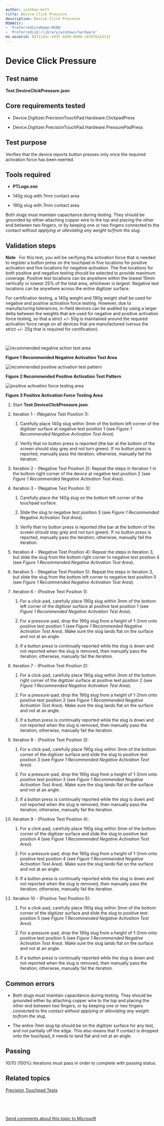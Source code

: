 ```yaml
---
author: joshbax-msft
title: Device Click Pressure
description: Device Click Pressure
MSHAttr:
- 'PreferredSiteName:MSDN'
- 'PreferredLib:/library/windows/hardware'
ms.assetid: 03f11d3c-e93f-4a59-8d9b-cbfb781a3132
---
```


# Device Click Pressure


## Test name


**Test.DeviceClickPressure.json**

## Core requirements tested


-   Device.Digitizer.PrecisionTouchPad.Hardware.ClickpadPress

-   Device.Digitizer.PrecisionTouchPad.Hardware.PressurePadPress

## Test purpose


Verifies that the device reports button presses only once the required activation force has been exerted.

## Tools required


-   **PTLogo.exe**

-   140g slug with 7mm contact area

-   190g slug with 7mm contact area

Both slugs must maintain capacitance during testing. They should be grounded by either attaching copper wire to the top and placing the other end between two fingers, or by keeping one or two fingers connected to the contact *without applying or alleviating any weight to/from the slug*.

## Validation steps


**Note**  
For this test, you will be verifying the activation force that is needed to register a button press on the touchpad in five locations for positive activation and five locations for negative activation. The five locations for both positive and negative testing should be selected to provide maximum coverage. Positive test locations can be anywhere within the lowest 10mm vertically or lowest 25% of the total area, whichever is largest. Negative test locations can be anywhere across the entire digitizer surface.

For certification testing, a 140g weight and 190g weight shall be used for negative and positive activation force testing. However, due to manufacturing tolerances, in-field devices can be audited by using a larger delta between the weights that are used for negative and positive activation force testing, so that a strict +/- 50g is maintained around the required activation force range on all devices that are manufactured (versus the strict +/- 25g that is required for certification).

 

![recommended negative action test area](images/hck-winb-recnegativeactivationtestarea.png)

**Figure 1 Recommended Negative Activation Test Area**

![recommended positive activation test pattern](images/hck-winb-recpositiveactivationtestpattern.png)

**Figure 2 Recommended Positive Activation Test Pattern**

![positive activation force testing area](images/hck-winb-positiveactivationforcetestingarea.png)

**Figure 3 Positive Activation Force Testing Area**

1.  Start **Test.DeviceClickPressure.json**.

2.  Iteration 1 - (Negative Test Position 1):

    1.  Carefully place 140g slug within 3mm of the bottom left corner of the digitizer surface at negative test position 1 (see *Figure 1 Recommended Negative Activation Test Area*).

    2.  Verify that no button press is reported (the bar at the bottom of the screen should stay grey and not turn green). If no button press is reported, manually pass the iteration; otherwise, manually fail the iteration.

3.  Iteration 2 - (Negative Test Position 2): Repeat the steps in Iteration 1 in the bottom right corner of the device at negative test position 2 (see *Figure 1 Recommended Negative Activation Test Area*).

4.  Iteration 3 - (Negative Test Position 3):

    1.  Carefully place the 140g slug on the bottom left corner of the touchpad surface.

    2.  Slide the slug to negative test position 3 (see *Figure 1 Recommended Negative Activation Test Area*).

    3.  Verify that no button press is reported (the bar at the bottom of the screen should stay grey and not turn green). If no button press is reported, manually pass the iteration; otherwise, manually fail the iteration.

5.  Iteration 4 - (Negative Test Position 4): Repeat the steps in Iteration 3, but slide the slug from the bottom right corner to negative test position 4 (see *Figure 1 Recommended Negative Activation Test Area*).

6.  Iteration 5 - (Negative Test Position 5): Repeat the steps in Iteration 3, but slide the slug from the bottom left corner to negative test position 5 (see *Figure 1 Recommended Negative Activation Test Area*).

7.  Iteration 6 - (Positive Test Position 1):

    1.  For a click-pad, carefully place 190g slug within 3mm of the bottom left corner of the digitizer surface at positive test position 1 (see *Figure 1 Recommended Negative Activation Test Area*).

    2.  For a pressure-pad, drop the 190g slug from a height of 1-2mm onto positive test position 1 (see *Figure 1 Recommended Negative Activation Test Area*). Make sure the slug lands flat on the surface and not at an angle.

    3.  If a button press is continually reported while the slug is down and not reported when the slug is removed, then manually pass the iteration; otherwise, manually fail the iteration.

8.  Iteration 7 - (Positive Test Position 2):

    1.  For a click-pad, carefully place 190g slug within 3mm of the bottom right corner of the digitizer surface at positive test position 2 (see *Figure 1 Recommended Negative Activation Test Area*).

    2.  For a pressure-pad, drop the 190g slug from a height of 1-2mm onto positive test position 2 (see *Figure 1 Recommended Negative Activation Test Area*). Make sure the slug lands flat on the surface and not at an angle.

    3.  If a button press is continually reported while the slug is down and not reported when the slug is removed, then manually pass the iteration; otherwise, manually fail the iteration.

9.  Iteration 8 - (Positive Test Position 3):

    1.  For a click-pad, carefully place 190g slug within 3mm of the bottom corner of the digitizer surface and slide the slug to positive test position 3 (see *Figure 1 Recommended Negative Activation Test Area*).

    2.  For a pressure-pad, drop the 190g slug from a height of 1-2mm onto positive test position 3 (see *Figure 1 Recommended Negative Activation Test Area*). Make sure the slug lands flat on the surface and not at an angle.

    3.  If a button press is continually reported while the slug is down and not reported when the slug is removed, then manually pass the iteration; otherwise, manually fail the iteration.

10. Iteration 9 - (Positive Test Position 4):

    1.  For a click-pad, carefully place 190g slug within 3mm of the bottom corner of the digitizer surface and slide the slug to positive test position 4 (see *Figure 1 Recommended Negative Activation Test Area*).

    2.  For a pressure-pad, drop the 190g slug from a height of 1-2mm onto positive test position 4 (see *Figure 1 Recommended Negative Activation Test Area*). Make sure the slug lands flat on the surface and not at an angle.

    3.  If a button press is continually reported while the slug is down and not reported when the slug is removed, then manually pass the iteration; otherwise, manually fail the iteration.

11. Iteration 10 - (Positive Test Position 5):

    1.  For a click-pad, carefully place 190g slug within 3mm of the bottom corner of the digitizer surface and slide the slug to positive test position 5 (see *Figure 1 Recommended Negative Activation Test Area*).

    2.  For a pressure-pad, drop the 190g slug from a height of 1-2mm onto positive test position 5 (see *Figure 1 Recommended Negative Activation Test Area*). Make sure the slug lands flat on the surface and not at an angle.

    3.  If a button press is continually reported while the slug is down and not reported when the slug is removed, then manually pass the iteration; otherwise, manually fail the iteration.

## Common errors


-   Both slugs must maintain capacitance during testing. They should be grounded either by attaching copper wire to the top and placing the other end between two fingers, or by keeping one or two fingers connected to the contact *without applying or alleviating any weight to/from the slug*.

-   The entire 7mm slug tip should be on the digitizer surface for any test, and not partially off the edge. This also means that if contact is dropped onto the touchpad, it needs to land flat and not at an angle.

## Passing


10/10 (100%) iterations must pass in order to complete with passing status.

## Related topics


[Precision Touchpad Tests](precision-touchpad-tests.md)

 

 

[Send comments about this topic to Microsoft](mailto:wsddocfb@microsoft.com?subject=Documentation%20feedback%20%5Bp_hck\p_hck%5D:%20Device%20Click%20Pressure%20%20RELEASE:%20%284/27/2016%29&body=%0A%0APRIVACY%20STATEMENT%0A%0AWe%20use%20your%20feedback%20to%20improve%20the%20documentation.%20We%20don't%20use%20your%20email%20address%20for%20any%20other%20purpose,%20and%20we'll%20remove%20your%20email%20address%20from%20our%20system%20after%20the%20issue%20that%20you're%20reporting%20is%20fixed.%20While%20we're%20working%20to%20fix%20this%20issue,%20we%20might%20send%20you%20an%20email%20message%20to%20ask%20for%20more%20info.%20Later,%20we%20might%20also%20send%20you%20an%20email%20message%20to%20let%20you%20know%20that%20we've%20addressed%20your%20feedback.%0A%0AFor%20more%20info%20about%20Microsoft's%20privacy%20policy,%20see%20http://privacy.microsoft.com/default.aspx. "Send comments about this topic to Microsoft")





